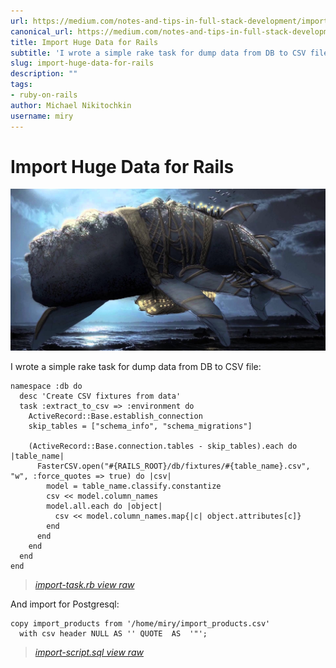 ```yaml
---
url: https://medium.com/notes-and-tips-in-full-stack-development/import-huge-data-for-rails-e7e1b2713d71
canonical_url: https://medium.com/notes-and-tips-in-full-stack-development/import-huge-data-for-rails-e7e1b2713d71
title: Import Huge Data for Rails
subtitle: 'I wrote a simple rake task for dump data from DB to CSV file:'
slug: import-huge-data-for-rails
description: ""
tags:
- ruby-on-rails
author: Michael Nikitochkin
username: miry
---
```


# Import Huge Data for Rails

![Image: Sundance 2016 Brief Sizzle: The Leviathan Project](/assets/2017-06-13-import-huge-data-for-rails-1_lMrrSmkgBB3IvwuZz4azIg.jpeg)

I wrote a simple rake task for dump data from DB to CSV file:

```
namespace :db do
  desc 'Create CSV fixtures from data'
  task :extract_to_csv => :environment do
    ActiveRecord::Base.establish_connection
    skip_tables = ["schema_info", "schema_migrations"]

    (ActiveRecord::Base.connection.tables - skip_tables).each do |table_name|
      FasterCSV.open("#{RAILS_ROOT}/db/fixtures/#{table_name}.csv", "w", :force_quotes => true) do |csv|
        model = table_name.classify.constantize
        csv << model.column_names
        model.all.each do |object|
          csv << model.column_names.map{|c| object.attributes[c]}
        end
      end
    end
  end
end
```
> *[import-task.rb view raw](https://gist.githubusercontent.com/marchi-martius/1ed14cef4ecd21f369608a80605d52c1/raw/85a187fd68415e55fdf308381785f5ece8bf9c9b/import-task.rb)*

And import for Postgresql:

```
copy import_products from '/home/miry/import_products.csv'
  with csv header NULL AS '' QUOTE  AS  '"';
```
> *[import-script.sql view raw](https://gist.githubusercontent.com/marchi-martius/afc3b6bf75eb1b1d7f277e64e274ef24/raw/af11b9a3cc304374abc27fc0616325e27260d6a0/import-script.sql)*


